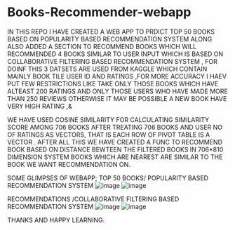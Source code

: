 # Books-Recommender-webapp
IN THIS REPO I HAVE CREATED A WEB APP TO PRDICT TOP 50 BOOKS  BASED ON POPULARITY BASED RECOMMENDATION SYSTEM ALONG ALSO ADDED A SECTION TO RECOMMEND BOOKS WHICH WILL RECOMMENDED 4 BOOKS SIMILAR TO USER INPUT WHICH IS BASED ON COLLABORATIVE FILTERING BASED RECOMMENDATION SYSTEM ,
FOR DOINF THIS 3 DATSETS ARE USED FROM KAGGLE WHICH CONTAIN MAINLY BOOK TILE USER ID AND RATINGS ,FOR MORE ACCURACY  I HAEV PUT FEW RESTRICTIONS LIKE TAKE ONLY THOSE BOOKS WHICH HAVE ALTEAST 200 RATINGS AND ONLY THOSE USERS WHO HAVE MADE MORE THAN 250 REVIEWS OTHERWISE IT MAY BE POSSIBLE A NEW BOOK HAVE VERY HIGH RATING ,& 

WE HAVE USED COSINE SIMILARITY FOR CALCULATING SIMILARITY SCORE AMONG 706 BOOKS AFTER TREATING 706 BOOKS AND USER NO OF RATINGS AS VECTORS, THAT IS EACH ROW OF PIVOT TABLE IS A VECTOR .
AFTER ALL THIS WE HAVE CREATED A FUNC TO RECOMMEND BOOK BASED ON 
DISTANCE BEWTEEN THE FILTERED BOOKS IN 706*810 DIMENSION SYSTEM BOOKS WHICH ARE NEAREST ARE SIMILAR TO THE BOOK WE WANT RECOMMENDATION ON.

SOME GLIMPSES OF WEBAPP;
TOP 50 BOOKS/ POPULARITY BASED RECOMMENDATION SYSTEM
![image](https://github.com/user-attachments/assets/ba894ca5-237f-458d-88fc-c153acd3a740)
![image](https://github.com/user-attachments/assets/db16b5b8-781b-47a6-ab60-f9bdfd4d7a3d)

RECOMMENDATIONS /COLLABORATIVE FILTERING BASED RECOMMENDATION SYSTEM 
![image](https://github.com/user-attachments/assets/93415c68-1488-4dff-9674-dbec5c502f57)
![image](https://github.com/user-attachments/assets/44b56a86-e648-4637-bf30-f582318b13d1)

THANKS AND HAPPY LEARNING.

